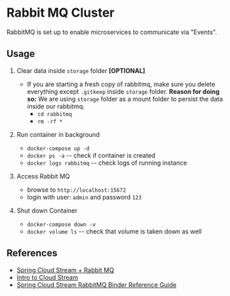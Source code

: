 # Rabbit MQ Cluster

RabbitMQ is set up to enable microservices to communicate via "Events". 

## Usage

1. Clear data inside `storage` folder **[OPTIONAL]**
    - If you are starting a fresh copy of rabbitmq, make sure you delete everything except `.gitkeep` inside `storage` 
    folder. **Reason for doing so:** We are using `storage` folder as a mount folder to persist the data inside our 
    rabbitmq.
        - `cd rabbitmq`
        - `rm -rf *`

1. Run container in background
    - `docker-compose up -d`
    - `docker ps -a` -- check if container is created
    - `docker logs rabbitmq` -- check logs of running instance

2. Access Rabbit MQ
    - browse to `http://localhost:15672`
    - login with user: `admin` and password `123`
    
3. Shut down Container
    - `docker-compose down -v`
    - `docker volume ls` -- check that volume is taken down as well

## References
- [Spring Cloud Stream + Rabbit MQ](https://stackabuse.com/spring-cloud-stream-with-rabbitmq-message-driven-microservices/)
- [Intro to Cloud Stream](https://www.baeldung.com/spring-cloud-stream)
- [Spring Cloud Stream RabbitMQ Binder Reference Guide](https://cloud.spring.io/spring-cloud-static/spring-cloud-stream-binder-rabbit/2.2.0.M1/spring-cloud-stream-binder-rabbit.html)